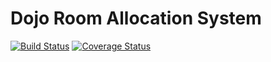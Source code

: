 # Dojo Room Allocation System
[![Build Status](https://travis-ci.org/isheebo/Dojo.svg?branch=master)](https://travis-ci.org/isheebo/Dojo)
[![Coverage Status](https://coveralls.io/repos/github/isheebo/Dojo/badge.svg?branch=master)](https://coveralls.io/github/isheebo/Dojo?branch=master)
